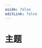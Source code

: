 ```yaml
---
aside: false
editLink: false
---
```


# 主题

<script setup>
import { onUpdated, watch } from 'vue'
import { useData } from 'vitepress'

import Chart from '../components/SampleChart.vue'
import data from '../data/sample/theme/index.json'

const { isDark } = useData()

onUpdated(() => {
  document.getElementById('k-line-chart').style.backgroundColor = isDark.value ? '#1b1b1f' : '#ffffff'
})

watch(isDark, (newValue) => {
  const container = document.getElementById('k-line-chart')
  if (newValue) {
    container.style.backgroundColor = '#1b1b1f'
  } else {
    container.style.backgroundColor = '#ffffff'
  }
})
</script>
<Chart :js="data['index.js']" :css="data['index.css']" :html="data['index.html']" title="主题"/>

<!--@include: @/data/sample/theme/index.md-->
